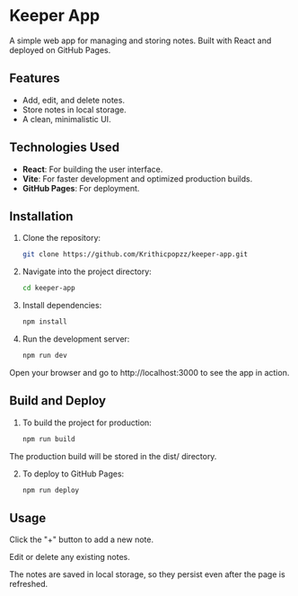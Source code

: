 # Keeper App

A simple web app for managing and storing notes. Built with React and deployed on GitHub Pages.

## Features

- Add, edit, and delete notes.
- Store notes in local storage.
- A clean, minimalistic UI.

## Technologies Used

- **React**: For building the user interface.
- **Vite**: For faster development and optimized production builds.
- **GitHub Pages**: For deployment.

## Installation

1. Clone the repository:
   ```bash
   git clone https://github.com/Krithicpopzz/keeper-app.git
2. Navigate into the project directory:
   ```bash
   cd keeper-app
3. Install dependencies:
   ```bash
   npm install
4. Run the development server:
   ```bash
   npm run dev
Open your browser and go to http://localhost:3000 to see the app in action.


## Build and Deploy

1. To build the project for production:
   ```bash
   npm run build
The production build will be stored in the dist/ directory.

2. To deploy to GitHub Pages:
   ```bash
   npm run deploy

## Usage

Click the "+" button to add a new note.

Edit or delete any existing notes.

The notes are saved in local storage, so they persist even after the page is refreshed.
